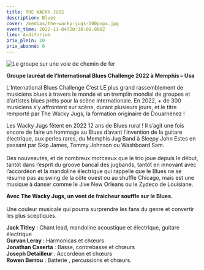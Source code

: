 ```yaml
---
title: THE WACKY JUGS
description: Blues
cover: /medias/the-wacky-jugs-500pxpx.jpg
event_time: 2022-11-04T20:30:00.000Z
lieu: Auditorium
prix_plein: 10
prix_abonné: 6
---
```

![Le groupe sur une voie de chemin de fer](/medias/the-wacky-jugs-500pxpx.jpg "Crédits photo © Julien Le Vu")

**Groupe lauréat de l’International Blues Challenge 2022 à Memphis – Usa**

L’International Blues Challenge C’est LE plus grand rassemblement de musiciens blues à travers le monde et un tremplin mondial de groupes et d’artistes blues prêts pour la scène internationale. En 2022, + de 300 musiciens s’y affrontent sur scène, durant plusieurs jours, et le titre remporté par The Wacky Jugs, la formation originaire de Douarnenez !

Les Wacky Jugs fêtent en 2022 12 ans de Blues rural ! Il s’agit une fois encore de faire un hommage au Blues d’avant l’invention de la guitare électrique, aux perles rares, du Memphis Jug Band à Sleepy John Estes en passant par Skip James, Tommy Johnson ou Washboard Sam.\
\
Des nouveautés, et de nombreux morceaux que le trio joue depuis le début, tantôt dans l’esprit du groove bancal des jugbands, tantôt en innovant avec l’accordéon et la mandoline électrique qui rappelle que le Blues ne se résume pas au swing de la côte ouest ou au shuffle Chicago, mais est une musique à danser comme le Jive New Orleans ou le Zydeco de Louisiane.

**Avec The Wacky Jugs, un vent de fraicheur souffle sur le Blues.**\
\
Une couleur musicale qui pourra surprendre les fans du genre et convertir les plus sceptiques.

**Jack Titley** : Chant lead, mandoline acoustique et électrique, guitare électrique \
**Gurvan Leray** : Harmonicas et chœurs \
**Jonathan Caserta** : Basse, contrebasse et chœurs \
**Joseph Detailleur** : Accordéon et chœurs \
**Rowen Berrou** : Batterie , percussions et chœurs.